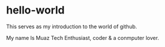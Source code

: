 # hello-world
This serves as my introduction to the world of github.

My name Is Muaz Tech Enthusiast, coder & a conmputer lover.
